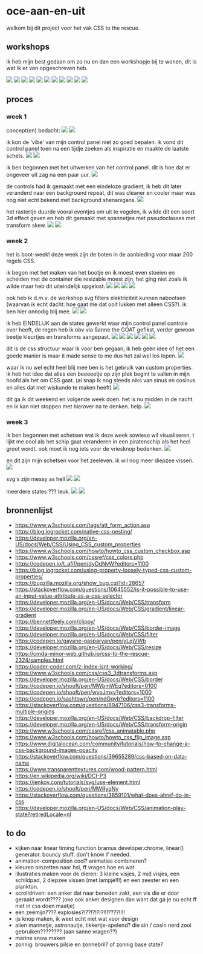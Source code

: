 # oce-aan-en-uit

welkom bij dit project voor het vak CSS to the rescue.

## workshops

ik heb mijn best gedaan om zo nu en dan een workshopje bij te wonen, dit is wat ik er van opgeschreven heb.

![](./img/process/wrkshps/1.png)
![](./img/process/wrkshps/2.png)
![](./img/process/wrkshps/3.png)
![](./img/process/wrkshps/4.png)
![](./img/process/wrkshps/5.png)
![](./img/process/wrkshps/6.png)
![](./img/process/wrkshps/7.png)
![](./img/process/wrkshps/8.png)
![](./img/process/wrkshps/9.png)
![](./img/process/wrkshps/10.png)
![](./img/process/wrkshps/11.png)

## proces

### week 1

concept(en) bedacht:
![](./img/process/w1/sketch_1.jpg)
![](./img/process/w1/sketch_2.jpg)

ik kon de 'vibe' van mijn control panel niet zo goed bepalen. ik vond dit control panel toen na een tijdje zoeken als inspiratie en maakte de laatste schets.
![](./img/process/w1/steampunk.jpeg)
![](./img/process/w1/sketch_3.jpg)

ik ben begonnen met het uitwerken van het control panel. dit is hoe dat er ongeveer uit zag na een paar uur.
![](./img/process/w1/control-panel.png)

de controls had ik gemaakt met een eindeloze gradient, ik heb dit later veranderd naar een background repeat, dit was cleaner en cooler maar was nog niet echt bekend met background shenanigans.
![](./img/process/w1/controls.png)

het rastertje duurde vooral eventjes om uit te vogelen, ik wilde dit een soort 3d effect geven en heb dit gemaakt met spannetjes met pseudoclasses met transform skew.
![](./img/process/w1/raster-code.png)
![](./img/process/w1/raster-visueel.png)

### week 2

het is boot-week! deze week zijn de boten in de aanbieding voor maar 200 regels CSS.

ik begon met het maken van het bootje en ik moest even stoeien en schelden met de container die resizable moest zijn, het ging niet zoals ik wilde maar heb dit uiteindelijk opgelost.
![](./img/process/w2/boot-1.png)
![](./img/process/w2/boot-2.png)
![](./img/process/w2/boot-3.png)
![](./img/process/w2/boot-4.png)

ook heb ik d.m.v. de workshop svg filters elektriciteit kunnen nabootsen (waarvan ik echt dacht: hoe gaat me dat ooit lukken met alleen CSS?). ik ben hier onnodig blij mee.
![](./img/process/w2/elektriciteit.png)
![](./img/process/w2/elektriciteit_2.png)

ik heb EINDELIJK aan de states gewerkt waar mijn control panel controle over heeft, de regen heb ik obv via Sanne the GOAT gefikst, verder gewoon beetje kleurtjes en transforms aangepast.
![](./img/process/w2/regen-code.png)
![](./img/process/w2/states-1.png)
![](./img/process/w2/states-2.png)
![](./img/process/w2/states-3.png)
![](./img/process/w2/states-4.png)
![](./img/process/w2/states-5.png)

dit is de css structuur waar ik voor ben gegaan, ik heb geen idee of het een goede manier is maar it made sense to me dus het zal wel los lopen.
![](./img/process/w2/structure.png)

waar ik nu wel echt heel blij mee ben is het gebruik van custom properties. ik heb het idee dat alles een beeeeetje op zijn plek begint te vallen in mijn hoofd als het om CSS gaat. (al snap ik nog steeds niks van sinus en cosinus en alles dat met wiskunde te maken heeft)
![](./img/process/w2/custom-properties.png)

dit ga ik dit weekend en volgende week doen. het is nu midden in de nacht en ik kan niet stoppen met hierover na te denken. help.
![](./img/process/w2/todo.png)

### week 3

ik ben begonnen met schetsen wat ik deze week sowieso wil visualiseren, t lijkt me cool als het schip gaat veranderen in een piratenschip als het heel groot wordt. ook moet ik nog iets voor de vriesknop bedenken.
![](./img/process/w3/schets_1.jpg)

en dit zijn mijn schetsen voor het zeeleven. ik wil nog meer diepzee vissen.
![](./img/process/w3/schets_2.jpg)

svg's zijn messy as hell
![](./img/process/w3/vis_1.png)
![](./img/process/w3/vis_2.png)

meerdere states ??? leuk.
![](./img/process/w3/vis_3.png)
![](./img/process/w3/vis_4.png)

## bronnenlijst

- https://www.w3schools.com/tags/att_form_action.asp
- https://blog.logrocket.com/native-css-nesting/
- https://developer.mozilla.org/en-US/docs/Web/CSS/Using_CSS_custom_properties
- https://www.w3schools.com/howto/howto_css_custom_checkbox.asp
- https://www.w3schools.com/cssref/css_colors.php
- https://codepen.io/t_afif/pen/dyOdNvW?editors=1100
- https://blog.logrocket.com/using-property-loosely-typed-css-custom-properties/
- https://bugzilla.mozilla.org/show_bug.cgi?id=28657
- https://stackoverflow.com/questions/10645552/is-it-possible-to-use-an-input-value-attribute-as-a-css-selector
- https://developer.mozilla.org/en-US/docs/Web/CSS/transform
- https://developer.mozilla.org/en-US/docs/Web/CSS/gradient/linear-gradient
- https://bennettfeely.com/clippy/
- https://developer.mozilla.org/en-US/docs/Web/CSS/border-image
- https://developer.mozilla.org/en-US/docs/Web/CSS/filter
- https://codepen.io/gayane-gasparyan/pen/yLqjVWb
- https://developer.mozilla.org/en-US/docs/Web/CSS/resize
- https://cmda-minor-web.github.io/css-to-the-rescue-2324/samples.html
- https://coder-coder.com/z-index-isnt-working/
- https://www.w3schools.com/css/css3_3dtransforms.asp
- https://developer.mozilla.org/en-US/docs/Web/CSS/border
- https://codepen.io/shooft/pen/MWbmWEq?editors=0100
- https://codepen.io/shooft/pen/wvoJmxy?editors=1000
- https://codepen.io/sashtown/pen/ndOqyb?editors=1100
- https://stackoverflow.com/questions/8947106/css3-transforms-multiple-origins
- https://developer.mozilla.org/en-US/docs/Web/CSS/backdrop-filter
- https://developer.mozilla.org/en-US/docs/Web/CSS/transform-origin
- https://www.w3schools.com/cssref/css_animatable.php
- https://www.w3schools.com/howto/howto_css_flip_image.asp
- https://www.digitalocean.com/community/tutorials/how-to-change-a-css-background-images-opacity
- https://stackoverflow.com/questions/39655289/css-based-on-data-name
- https://www.transparenttextures.com/wood-pattern.html
- https://en.wikipedia.org/wiki/DCI-P3
- https://jenkov.com/tutorials/svg/use-element.html
- https://codepen.io/shooft/pen/MWRyqNy
- https://stackoverflow.com/questions/3859101/what-does-ahref-do-in-css
- https://developer.mozilla.org/en-US/docs/Web/CSS/animation-play-state?retiredLocale=nl

## to do

- kijken naar linear timing function bramus developer.chrome, linear() generator. bouncy stuff. don't know if needed.
- animation-composition cool? animaties combineren?
- kleuren omzetten naar hsl, ff vragen hoe en wat
- illustraties maken voor de dieren: 3 kleine visjes, 2 mid visjes, een schildpad, 2 diepzee vissen (met lampje!!!) en een zeester en een plankton.
- scrolldriven: een anker dat naar beneden zakt, een vis die er door geraakt wordt???? (oke ook anker designen dan want dat ga je nu echt ff niet in css doen maatje)
- een zeemijn???? explosies?!??!?!?!?!!!????!!!!
- ijs knop maken, ik weet echt niet wat voor design
- alien mannetje, astronautje, tikkertje-spelend? die sin / cosin nerd zooi gebruiken???????? (aan sanne vragen??)
- marine snow maken
- zonnig: brouwers pilsie en zonnebril? of zonnig base state?
